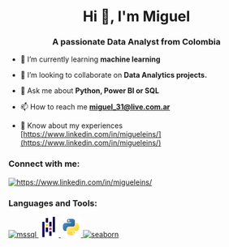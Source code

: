 <h1 align="center">Hi 👋, I'm Miguel</h1>
<h3 align="center">A passionate Data Analyst from Colombia</h3>

- 🌱 I’m currently learning **machine learning**

- 👯 I’m looking to collaborate on **Data Analytics projects.**

- 💬 Ask me about **Python, Power BI or SQL**

- 📫 How to reach me **miguel_31@live.com.ar**

- 📄 Know about my experiences [https://www.linkedin.com/in/migueleins/](https://www.linkedin.com/in/migueleins/)


<h3 align="left">Connect with me:</h3>
<p align="left">
<a href="https://linkedin.com/in/https://www.linkedin.com/in/migueleins/" target="blank"><img align="center" src="https://raw.githubusercontent.com/rahuldkjain/github-profile-readme-generator/master/src/images/icons/Social/linked-in-alt.svg" alt="https://www.linkedin.com/in/migueleins/" height="30" width="40" /></a>
</p>

<h3 align="left">Languages and Tools:</h3>
<p align="left"> <a href="https://www.microsoft.com/en-us/sql-server" target="_blank" rel="noreferrer"> <img src="https://www.svgrepo.com/show/303229/microsoft-sql-server-logo.svg" alt="mssql" width="40" height="40"/> </a> <a href="https://pandas.pydata.org/" target="_blank" rel="noreferrer"> <img src="https://raw.githubusercontent.com/devicons/devicon/2ae2a900d2f041da66e950e4d48052658d850630/icons/pandas/pandas-original.svg" alt="pandas" width="40" height="40"/> </a> <a href="https://www.python.org" target="_blank" rel="noreferrer"> <img src="https://raw.githubusercontent.com/devicons/devicon/master/icons/python/python-original.svg" alt="python" width="40" height="40"/> </a> <a href="https://seaborn.pydata.org/" target="_blank" rel="noreferrer"> <img src="https://seaborn.pydata.org/_images/logo-mark-lightbg.svg" alt="seaborn" width="40" height="40"/> </a> </p>

